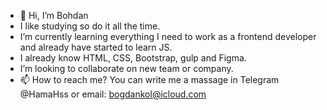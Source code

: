 - 👋 Hi, I’m Bohdan
- I like studying so do it all the time.
- I’m currently learning everything I need to work as a frontend developer and already have started to learn JS.
- I already know HTML, CSS, Bootstrap, gulp and Figma.
- I’m looking to collaborate on new team or company.
- 📫 How to reach me? You can write me a massage in Telegram @HamaHss or email: bogdankol@icloud.com

<!---
HamaHs/HamaHs is a ✨ special ✨ repository because its `README.md` (this file) appears on your GitHub profile.
You can click the Preview link to take a look at your changes.
--->

